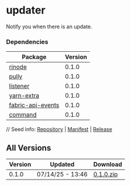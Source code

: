 # updater

Notify you when there is an update.

### Dependencies

|Package|Version|
|---|---|
|[rinode](../rinode)|0.1.0|
|[pully](../pully)|0.1.0|
|[listener](../listener)|0.1.0|
|[yarn-extra](../yarn-extra)|0.1.0|
|[fabric-api-events](../fabric-api-events)|0.1.0|
|[command](../command)|0.1.0|

// Seed info: [Repository](https://github.com/fabriccore/updater-js) | [Manifest](https://raw.githubusercontent.com/fabriccore/updater-js/refs/heads/master/package.json) | [Release](https://github.com/fabriccore/updater-js/archive/refs/heads/master.zip)

## All Versions

|Version|Updated|Download|
|---|---|---|
|0.1.0|07/14/25 - 13:46|[0.1.0.zip](./releases/0.1.0.zip)|